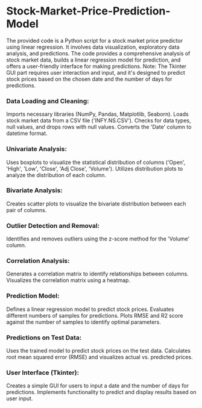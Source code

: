 # Stock-Market-Price-Prediction-Model
The provided code is a Python script for a stock market price predictor using linear regression. It involves data visualization, exploratory data analysis, and predictions. The code provides a comprehensive analysis of stock market data, builds a linear regression model for prediction, and offers a user-friendly interface for making predictions.
Note: The Tkinter GUI part requires user interaction and input, and it's designed to predict stock prices based on the chosen date and the number of days for predictions.
### Data Loading and Cleaning:
Imports necessary libraries (NumPy, Pandas, Matplotlib, Seaborn). Loads stock market data from a CSV file ('INFY.NS.CSV'). Checks for data types, null values, and drops rows with null values. Converts the 'Date' column to datetime format.
### Univariate Analysis:
Uses boxplots to visualize the statistical distribution of columns ('Open', 'High', 'Low', 'Close', 'Adj Close', 'Volume'). Utilizes distribution plots to analyze the distribution of each column.
### Bivariate Analysis:
Creates scatter plots to visualize the bivariate distribution between each pair of columns.
### Outlier Detection and Removal:
Identifies and removes outliers using the z-score method for the 'Volume' column.
### Correlation Analysis:
Generates a correlation matrix to identify relationships between columns. Visualizes the correlation matrix using a heatmap.
### Prediction Model:
Defines a linear regression model to predict stock prices. Evaluates different numbers of samples for predictions. Plots RMSE and R2 score against the number of samples to identify optimal parameters.
### Predictions on Test Data:
Uses the trained model to predict stock prices on the test data. Calculates root mean squared error (RMSE) and visualizes actual vs. predicted prices.
### User Interface (Tkinter):
Creates a simple GUI for users to input a date and the number of days for predictions. Implements functionality to predict and display results based on user input.
